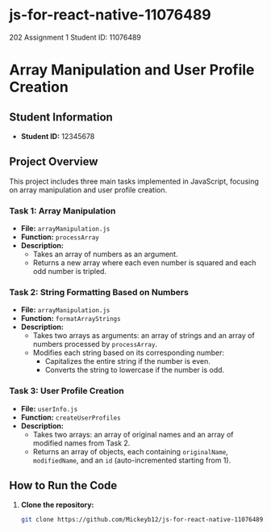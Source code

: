 # js-for-react-native-11076489
202 Assignment 1
Student ID: 11076489
# Array Manipulation and User Profile Creation

## Student Information
- **Student ID:** 12345678

## Project Overview

This project includes three main tasks implemented in JavaScript, focusing on array manipulation and user profile creation.

### Task 1: Array Manipulation
- **File:** `arrayManipulation.js`
- **Function:** `processArray`
- **Description:** 
  - Takes an array of numbers as an argument.
  - Returns a new array where each even number is squared and each odd number is tripled.

### Task 2: String Formatting Based on Numbers
- **File:** `arrayManipulation.js`
- **Function:** `formatArrayStrings`
- **Description:**
  - Takes two arrays as arguments: an array of strings and an array of numbers processed by `processArray`.
  - Modifies each string based on its corresponding number:
    - Capitalizes the entire string if the number is even.
    - Converts the string to lowercase if the number is odd.

### Task 3: User Profile Creation
- **File:** `userInfo.js`
- **Function:** `createUserProfiles`
- **Description:**
  - Takes two arrays: an array of original names and an array of modified names from Task 2.
  - Returns an array of objects, each containing `originalName`, `modifiedName`, and an `id` (auto-incremented starting from 1).

## How to Run the Code
1. **Clone the repository:**
   ```bash
   git clone https://github.com/Mickeyb12/js-for-react-native-11076489.git
